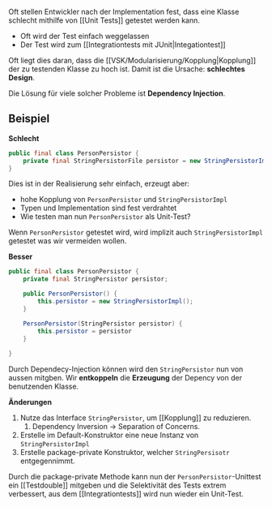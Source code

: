 Oft stellen Entwickler nach der Implementation fest, dass eine Klasse schlecht mithilfe von [[Unit Tests]] getestet werden kann.
- Oft wird der Test einfach weggelassen
- Der Test wird zum [[Integrationtests mit JUnit|Integationtest]]

Oft liegt dies daran, dass die [[VSK/Modularisierung/Kopplung|Kopplung]] der zu testenden Klasse zu hoch ist.
Damit ist die Ursache: **schlechtes Design**.

Die Lösung für viele solcher Probleme ist **Dependency Injection**.

## Beispiel
**Schlecht**
```java
public final class PersonPersistor {
	private final StringPersistorFile persistor = new StringPersistorImpl();
}
```
Dies ist in der Realisierung sehr einfach, erzeugt aber:
- hohe Kopplung von `PersonPersistor` und `StringPersistorImpl`
- Typen und Implementation sind fest verdrahtet
- Wie testen man nun `PersonPersistor` als Unit-Test?

Wenn `PersonPersistor` getestet wird, wird implizit auch `StringPersistorImpl` getestet was wir vermeiden wollen.

**Besser**
```java
public final class PersonPersistor {
	private final StringPersistor persistor;

	public PersonPersistor() {
		this.persistor = new StringPersistorImpl();
	}

	PersonPersistor(StringPersistor persistor) {
		this.persistor = persistor
	}
	
}
```
Durch Dependecy-Injection können wird den `StringPersistor` nun von aussen mitgben.
Wir **entkoppeln** die **Erzeugung** der Depency von der benutzenden Klasse.

**Änderungen**
1. Nutze das Interface `StringPersistor`, um [[Kopplung]] zu reduzieren.
	1. Dependency Inversion -> Separation of Concerns.
2. Erstelle im Default-Konstruktor eine neue Instanz von `StringPersistorImpl`
3. Erstelle package-private Konstruktor, welcher `StringPersisotr` entgegennimmt.

Durch die package-private Methode kann nun der `PersonPersistor`-Unittest ein [[Testdouble]] mitgeben und die Selektivität des Tests extrem verbessert, aus dem [[Integrationtests]] wird nun wieder ein Unit-Test.


